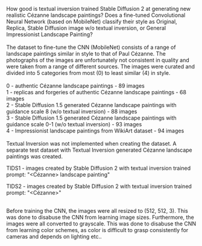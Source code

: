 
How good is textual inversion trained Stable Diffusion 2 at generating new realistic Cézanne landscape paintings? Does a fine-tuned Convolutional Neural Network (based on MobileNet) classify their style as Original, Replica, Stable Diffusion image w/o textual inversion, or General Impressionist Landscape Painting? \
\
The dataset to fine-tune the CNN (MobileNet) consists of a range of landscape paintings similar in style to that of Paul Cézanne. The photographs of the images are unfortunately not consistent in quality and were taken from a range of different sources. The images were curated and divided into 5 categories from most (0) to least similar (4) in style.\
\
0 -  authentic Cézanne landscape paintings - 89 images\
1 - replicas and forgeries of authentic Cézanne landscape paintings - 68 images\
2 - Stable Diffusion 1.5 generated Cézanne landscape paintings with guidance scale 8 (w/o textual inversion) - 88 images\
3 - Stable Diffusion 1.5 generated Cézanne landscape paintings with guidance scale 0-1 (w/o textual inversion) - 93 images\
4 - Impressionist landscape paintings from WikiArt dataset - 94 images\
\
Textual Inversion was not implemented when creating the dataset. A separate test dataset with Textual Inversion generated Cézanne landscape paintings was created. 

TIDS1 - images created by Stable Diffusion 2 with textual inversion trained prompt: "<Cézanne> landscape painting"

TIDS2 - images created by Stable Diffusion 2 with textual inversion trained prompt: "<Cézanne>"

\
Before training the CNN, the images were all resized to (512, 512, 3). This was done to disabuse the CNN from learning image sizes. Furthermore, the images were all converted to grayscale. This was done to disabuse the CNN from learning color schemes, as color is difficult to grasp consistently for cameras and depends on lighting etc..  


